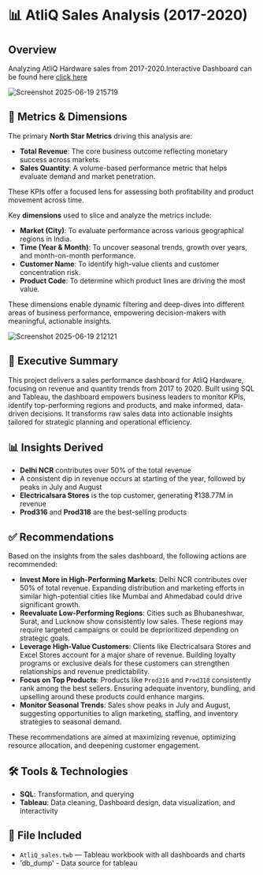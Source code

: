 # 📊 AtliQ Sales Analysis (2017-2020)

## Overview

Analyzing AtliQ Hardware sales from 2017-2020.Interactive Dashboard can be found here [click here](https://public.tableau.com/app/profile/vayam.bhatt/viz/AtliQ_sales/Dashboard1?publish=yes)


![Screenshot 2025-06-19 215719](https://github.com/user-attachments/assets/80fe7dfa-fb9d-4109-945f-39d3c94953a2)


## 📌 Metrics & Dimensions

The primary **North Star Metrics** driving this analysis are:

- **Total Revenue**: The core business outcome reflecting monetary success across markets.
- **Sales Quantity**: A volume-based performance metric that helps evaluate demand and market penetration.

These KPIs offer a focused lens for assessing both profitability and product movement across time.

Key **dimensions** used to slice and analyze the metrics include:

- **Market (City)**: To evaluate performance across various geographical regions in India.
- **Time (Year & Month)**: To uncover seasonal trends, growth over years, and month-on-month performance.
- **Customer Name**: To identify high-value clients and customer concentration risk.
- **Product Code**: To determine which product lines are driving the most value.

These dimensions enable dynamic filtering and deep-dives into different areas of business performance, empowering decision-makers with meaningful, actionable insights.


![Screenshot 2025-06-19 212121](https://github.com/user-attachments/assets/f9f1a9da-d727-4057-b9cd-b0ae3011dc4f)


## 🧾 Executive Summary

This project delivers a sales performance dashboard for AtliQ Hardware, focusing on revenue and quantity trends from 2017 to 2020. Built using SQL and Tableau, the dashboard empowers business leaders to monitor KPIs, identify top-performing regions and products, and make informed, data-driven decisions. It transforms raw sales data into actionable insights tailored for strategic planning and operational efficiency.


## 📊 Insights Derived

- **Delhi NCR** contributes over 50% of the total revenue
- A consistent dip in revenue occurs at starting of the year, followed by peaks in July and August
- **Electricalsara Stores** is the top customer, generating ₹138.77M in revenue
- **Prod316** and **Prod318** are the best-selling products



## ✅ Recommendations

Based on the insights from the sales dashboard, the following actions are recommended:

- **Invest More in High-Performing Markets**: Delhi NCR contributes over 50% of total revenue. Expanding distribution and marketing efforts in similar high-potential cities like Mumbai and Ahmedabad could drive significant growth.
- **Reevaluate Low-Performing Regions**: Cities such as Bhubaneshwar, Surat, and Lucknow show consistently low sales. These regions may require targeted campaigns or could be deprioritized depending on strategic goals.
- **Leverage High-Value Customers**: Clients like Electricalsara Stores and Excel Stores account for a major share of revenue. Building loyalty programs or exclusive deals for these customers can strengthen relationships and revenue predictability.
- **Focus on Top Products**: Products like `Prod316` and `Prod318` consistently rank among the best sellers. Ensuring adequate inventory, bundling, and upselling around these products could enhance margins.
- **Monitor Seasonal Trends**: Sales show peaks in July and August, suggesting opportunities to align marketing, staffing, and inventory strategies to seasonal demand.

These recommendations are aimed at maximizing revenue, optimizing resource allocation, and deepening customer engagement.


## 🛠 Tools & Technologies

- **SQL**: Transformation, and querying
- **Tableau**: Data cleaning, Dashboard design, data visualization, and interactivity


## 📁 File Included

- `AtliQ_sales.twb` — Tableau workbook with all dashboards and charts
- 'db_dump' - Data source for tableau


